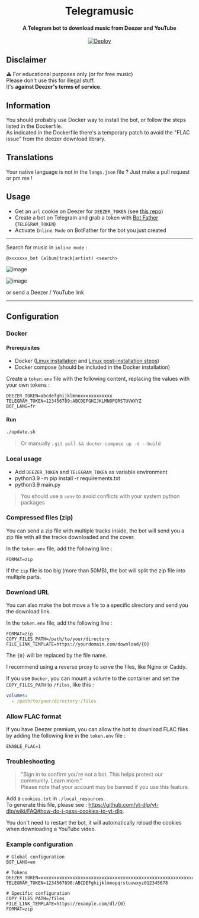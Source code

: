 <h1 align="center">
  <br>
  Telegramusic
  <br>
</h1>

<h4 align="center">A Telegram bot to download music from Deezer and YouTube</h4>

<p align="center">
<a href="https://heroku.com/deploy?template=https://github.com/kernoeb/Telegramusic">
  <img src="https://www.herokucdn.com/deploy/button.svg" alt="Deploy">
</a>
</p>

## Disclaimer
:warning: For educational purposes only (or for free music)    
Please don't use this for illegal stuff.  
It's **against Deezer's terms of service**.


## Information

You should probably use Docker way to install the bot, or follow the steps listed in the Dockerfile.  
As indicated in the Dockerfile there's a temporary patch to avoid the "FLAC issue" from the deezer download library.


## Translations

Your native language is not in the `langs.json` file ? Just make a pull request or pm me !

## Usage

- Get an `arl` cookie on Deezer for `DEEZER_TOKEN` (see [this repo](https://github.com/nathom/streamrip/wiki/Finding-Your-Deezer-ARL-Cookie))
- Create a bot on Telegram and grab a token with [Bot Father](https://t.me/botfather) (`TELEGRAM_TOKEN`) 
- Activate `Inline Mode` on BotFather for the bot you just created


----

Search for music in `inline mode` :

```
@xxxxxxx_bot (album|track|artist) <search>
```

![image](https://user-images.githubusercontent.com/24623168/141982877-ca7589d4-fe47-4b5a-b751-6d945c21f944.png)


![image](https://user-images.githubusercontent.com/24623168/141983477-b7692d78-134a-4176-98ba-d6388ac4b80b.png)


or send a Deezer / YouTube link

----

## Configuration

### Docker

#### Prerequisites

- Docker ([Linux installation](https://docs.docker.com/engine/install/ubuntu/) and [Linux post-installation steps](https://docs.docker.com/engine/install/linux-postinstall/))
- Docker compose (should be included in the Docker installation)

Create a `token.env` file with the following content, replacing the values with your own tokens :

```
DEEZER_TOKEN=abcdefghijklmnoxxxxxxxxxxxx
TELEGRAM_TOKEN=123456789:ABCDEFGHIJKLMNOPQRSTUVWXYZ
BOT_LANG=fr
```

#### Run

```bash
./update.sh
```

> Or manually : `git pull && docker-compose up -d --build`

### Local usage

- Add `DEEZER_TOKEN` and `TELEGRAM_TOKEN` as variable environment
- python3.9 -m pip install -r requirements.txt
- python3.9 main.py

> You should use a `venv` to avoid conflicts with your system python packages

### Compressed files (zip)

You can send a zip file with multiple tracks inside, the bot will send you a zip file with all the tracks downloaded and the cover.

In the `token.env` file, add the following line :

```
FORMAT=zip
```

If the `zip` file is too big (more than 50MB), the bot will split the zip file into multiple parts.

### Download URL

You can also make the bot move a file to a specific directory and send you the download link.

In the `token.env` file, add the following line :

```
FORMAT=zip
COPY_FILES_PATH=/path/to/your/directory
FILE_LINK_TEMPLATE=https://yourdomain.com/download/{0}
```

The `{0}` will be replaced by the file name.

I recommend using a reverse proxy to serve the files, like Nginx or Caddy.

If you use `Docker`, you can mount a volume to the container and set the `COPY_FILES_PATH` to `/files`, like this :

```yaml
volumes:
  - /path/to/your/directory:/files
```

### Allow FLAC format

If you have Deezer premium, you can allow the bot to download FLAC files by adding the following line in the `token.env` file :

```
ENABLE_FLAC=1
```

### Troubleshooting

> "Sign in to confirm you’re not a bot. This helps protect our community. Learn more."  
> Please note that your account may be banned if you use this feature.

Add a `cookies.txt` in `./local_resources`.  
To generate this file, please see : https://github.com/yt-dlp/yt-dlp/wiki/FAQ#how-do-i-pass-cookies-to-yt-dlp.

You don't need to restart the bot, it will automatically reload the cookies when downloading a YouTube video.

### Example configuration

```dotenv
# Global configuration
BOT_LANG=en

# Tokens
DEEZER_TOKEN=xxxxxxxxxxxxxxxxxxxxxxxxxxxxxxxxxxxxxxxxxxxxxxxxxxxxxxxxxxxxxxxx
TELEGRAM_TOKEN=1234567890:ABCDEFghijklmnopqrstuvwxyz012345678

# Specific configuration
COPY_FILES_PATH=/files
FILE_LINK_TEMPLATE=https://example.com/dl/{0}
FORMAT=zip
```